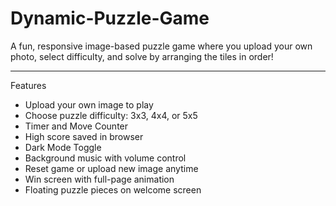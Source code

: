 # Dynamic-Puzzle-Game

A fun, responsive image-based puzzle game where you upload your own photo, select difficulty, and solve by arranging the tiles in order!

---

 Features

- Upload your own image to play
-  Choose puzzle difficulty: 3x3, 4x4, or 5x5
- Timer and Move Counter
-  High score saved in browser
-  Dark Mode Toggle
-  Background music with volume control
-  Reset game or upload new image anytime
-  Win screen with full-page animation
-  Floating puzzle pieces on welcome screen

